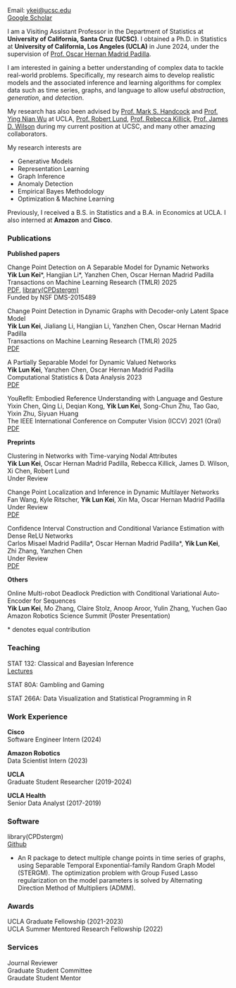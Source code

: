 Email: ykei@ucsc.edu\
[Google Scholar](https://scholar.google.com/citations?hl=en&user=EveYevcAAAAJ)


I am a Visiting Assistant Professor in the Department of Statistics at **University of California, Santa Cruz (UCSC)**. I obtained a Ph.D. in Statistics at **University of California, Los Angeles (UCLA)** in June 2024, under the supervision of [Prof. Oscar Hernan Madrid Padilla](https://hernanmp.github.io).

I am interested in gaining a better understanding of complex data to tackle real-world problems. Specifically, my research aims to develop realistic models and the associated inference and learning algorithms for complex data such as time series, graphs, and language to allow useful *abstraction*, *generation*, and *detection*. 

My research has also been advised by [Prof. Mark S. Handcock](https://handcock.github.io) and [Prof. Ying Nian Wu](http://www.stat.ucla.edu/~ywu/research.html) at UCLA, [Prof. Robert Lund](https://scholar.google.com/citations?user=6rejz8EAAAAJ), [Prof. Rebecca Killick](https://www.lancs.ac.uk/~killick/), [Prof. James D. Wilson](https://www.usfca.edu/faculty/james-wilson) during my current position at UCSC, and many other amazing collaborators.

My research interests are 

- Generative Models
- Representation Learning
- Graph Inference
- Anomaly Detection
- Empirical Bayes Methodology
- Optimization & Machine Learning

Previously, I received a B.S. in Statistics and a B.A. in Economics at UCLA. I also interned at **Amazon** and **Cisco**.


### Publications

**Published papers**

Change Point Detection on A Separable Model for Dynamic Networks\
**Yik Lun Kei**\*, Hangjian Li\*, Yanzhen Chen, Oscar Hernan Madrid Padilla\
Transactions on Machine Learning Research (TMLR) 2025\
[PDF](https://arxiv.org/pdf/2303.17642.pdf), [library(CPDstergm)](https://github.com/allenkei/CPDstergm)\
Funded by NSF DMS-2015489

Change Point Detection in Dynamic Graphs with Decoder-only Latent Space Model\
**Yik Lun Kei**, Jialiang Li, Hangjian Li, Yanzhen Chen, Oscar Hernan Madrid Padilla\
Transactions on Machine Learning Research (TMLR) 2025\
[PDF](https://arxiv.org/pdf/2404.04719.pdf)

A Partially Separable Model for Dynamic Valued Networks\
**Yik Lun Kei**, Yanzhen Chen, Oscar Hernan Madrid Padilla\
Computational Statistics & Data Analysis 2023\
[PDF](https://arxiv.org/pdf/2205.13651.pdf)

YouRefIt: Embodied Reference Understanding with Language and Gesture\
Yixin Chen, Qing Li, Deqian Kong, **Yik Lun Kei**, Song-Chun Zhu, Tao Gao, Yixin Zhu, Siyuan Huang\
The IEEE International Conference on Computer Vision (ICCV) 2021 (Oral)\
[PDF](http://openaccess.thecvf.com/content/ICCV2021/papers/Chen_YouRefIt_Embodied_Reference_Understanding_With_Language_and_Gesture_ICCV_2021_paper.pdf)


**Preprints**

Clustering in Networks with Time-varying Nodal Attributes\
**Yik Lun Kei**, Oscar Hernan Madrid Padilla, Rebecca Killick, James D. Wilson, Xi Chen, Robert Lund\
Under Review

Change Point Localization and Inference in Dynamic Multilayer Networks\
Fan Wang, Kyle Ritscher, **Yik Lun Kei**, Xin Ma, Oscar Hernan Madrid Padilla\
Under Review\
[PDF](https://arxiv.org/pdf/2506.21878)

Confidence Interval Construction and Conditional Variance Estimation with Dense ReLU Networks\
Carlos Misael Madrid Padilla\*, Oscar Hernan Madrid Padilla\*, **Yik Lun Kei**, Zhi Zhang, Yanzhen Chen\
Under Review\
[PDF](https://arxiv.org/pdf/2412.20355)


**Others**

Online Multi-robot Deadlock Prediction with Conditional Variational Auto-Encoder for Sequences\
**Yik Lun Kei**, Mo Zhang, Claire Stolz, Anoop Aroor, Yulin Zhang, Yuchen Gao\
Amazon Robotics Science Summit (Poster Presentation)

\* denotes equal contribution


### Teaching

STAT 132:  Classical and Bayesian Inference\
[Lectures](https://youtube.com/playlist?list=PL3JwN3Ix6VdIG5S2QvyLs7xLb_JvMpssG&si=ZV6VpYiuPrv0F7VK)

STAT 80A: Gambling and Gaming

STAT 266A: Data Visualization and Statistical Programming in R


### Work Experience

**Cisco**\
Software Engineer Intern (2024)

**Amazon Robotics**\
Data Scientist Intern (2023)

**UCLA**\
Graduate Student Researcher (2019-2024)

**UCLA Health**\
Senior Data Analyst (2017-2019)

### Software 

library(CPDstergm)\
[Github](https://github.com/allenkei/CPDstergm)
- An R package to detect multiple change points in time series of graphs, using Separable Temporal Exponential-family Random Graph Model (STERGM). The optimization problem with Group Fused Lasso regularization on the model parameters is solved by Alternating Direction Method of Multipliers (ADMM).


### Awards
UCLA Graduate Fellowship (2021-2023)\
UCLA Summer Mentored Research Fellowship (2022)


### Services
Journal Reviewer\
Graduate Student Committee\
Graudate Student Mentor

